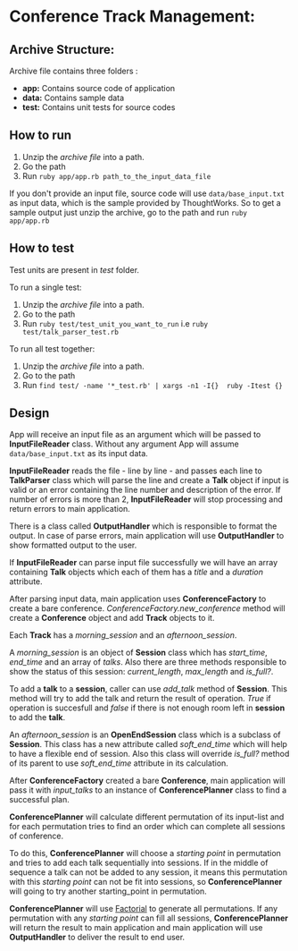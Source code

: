 # Conference Track Management:

## Archive Structure:

Archive file contains three folders :
* **app:** Contains source code of application
* **data:** Contains sample data
* **test:** Contains unit tests for source codes

## How to run

1. Unzip the _archive file_ into a path.
2. Go the path
3. Run `ruby app/app.rb path_to_the_input_data_file`

If you don't provide an input file, source code will use `data/base_input.txt` as input data, which is the sample provided by ThoughtWorks.
So to get a sample output just unzip the archive, go to the path and run `ruby app/app.rb`

## How to test

Test units are present in _test_ folder. 

To run a single test:
1. Unzip the _archive file_ into a path.
2. Go to the path
3. Run `ruby test/test_unit_you_want_to_run`  i.e `ruby test/talk_parser_test.rb`

To run all test together:
1. Unzip the _archive file_ into a path.
2. Go to the path
3. Run `find test/ -name '*_test.rb' | xargs -n1 -I{}  ruby -Itest {}`

## Design

App will receive an input file as an argument which will be passed to __InputFileReader__ class. Without any argument App will assume `data/base_input.txt` as its input data.

__InputFileReader__ reads the file - line by line - and passes each line to __TalkParser__  class which will parse the line and create a __Talk__ object if input is valid or an error containing the line number and description of the error.
If number of errors is more than 2, __InputFileReader__ will stop processing and return errors to main application.

There is a class called __OutputHandler__ which is responsible to format the output. In case of parse errors, main application will use __OutputHandler__ to show formatted output to the user.    

If __InputFileReader__ can parse input file successfully we will have an array containing __Talk__ objects which each of them has a _title_ and a _duration_ attribute.

After parsing input data, main application uses __ConferenceFactory__ to create a bare conference.  _ConferenceFactory.new_conference_ method will create a __Conference__  object and add __Track__ objects to it.

Each __Track__ has a _morning_session_ and an _afternoon_session_. 

A _morning_session_ is an object of __Session__ class which has _start_time_, _end_time_  and an array of _talks_.  Also there are three methods responsible to show the status of this session: _current_length_, _max_length_  and _is_full?_.

To add a __talk__ to a __session__, caller can use _add_talk_ method of __Session__. This method will try to add the talk and return the result of operation. _True_ if operation is succesfull and _false_ if there is not enough room left in __session__ to add the __talk__.

An _afternoon_session_ is an __OpenEndSession__ class which is a subclass of __Session__.  This class has a new attribute called _soft_end_time_ which will help to have a flexible end of session. Also this class will override _is_full?_ method of its parent to use _soft_end_time_ attribute in its calculation.
  
After __ConferenceFactory__  created a bare __Conference__, main application will pass it with _input_talks_ to an instance of __ConferencePlanner__ class to find a successful plan.

__ConferencePlanner__ will calculate different permutation of its input-list and for each permutation tries to find an order which can complete all sessions of conference.
 
To do this, __ConferencePlanner__ will choose a _starting point_ in permutation and tries to add each talk sequentially into sessions. If in the middle of sequence a talk can not be added to any session, it means this permutation with this _starting point_ can not be fit into sessions, so __ConferencePlanner__ will going to try another starting_point in permutation.

__ConferencePlanner__ will use [Factorial](https://en.wikipedia.org/wiki/Factorial_number_system#Permutations) to generate all permutations. If any permutation with any _starting point_ can fill all sessions, __ConferencePlanner__ will return the result to main application and main application will use __OutputHandler__ to deliver the result to end user. 




